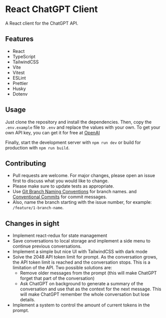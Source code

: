 # React ChatGPT Client

A React client for the ChatGPT API.

## Features

- React
- TypeScript
- TailwindCSS
- Vite
- Vitest
- ESLint
- Prettier
- Husky
- Dotenv

## Usage

Just clone the repository and install the dependencies. Then, copy the `.env.example` file to `.env` and replace the values with your own.
To get your own API key, you can get it for free at [OpenAI](https://platform.openai.com/account/api-keys)

Finally, start the development server with `npm run dev` or build for production with `npm run build`.

## Contributing

- Pull requests are welcome. For major changes, please open an issue first to discuss what you would like to change.
- Please make sure to update tests as appropriate.
- Use [Git Branch Naming Conventions](https://gist.github.com/joshbuchea/6f47e86d2510bce28f8e7f42ae84c716) for branch names. and [Conventional Commits](https://www.conventionalcommits.org/en/v1.0.0/) for commit messages.
- Also, name the branch starting with the issue number, for example: `/feature/1-branch-name`.

## Changes in sight

- Implement react-redux for state management
- Save conversations to local storage and implement a side menu to continue previous conversations.
- Implement a simple but nice UI with TailwindCSS with dark mode
- Solve the 2048 API token limit for prompt. As the conversation grows, the API token limit is reached and the conversation stops. This is a limitation of the API. Two possible solutions are:
  - Remove older messages from the prompt (this will make ChatGPT forget that part of the conversation)
  - Ask ChatGPT on background to generate a summary of the conversation and use that as the context for the next message. This will make ChatGPT remember the whole conversation but lose details.
- Implement a system to control the amount of current tokens in the prompt.
